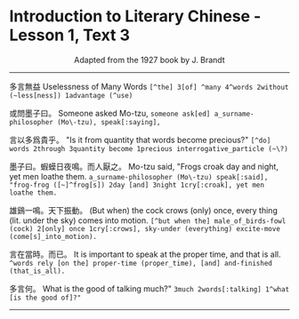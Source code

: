 # Introduction to Literary Chinese - Lesson 1, Text 3

<center>Adapted from the 1927 book by J. Brandt</center>

---

多言無益
Uselessness of Many Words
`[^the] 3[of] ^many 4^words 2without (~less[ness]) 1advantage (^use)`

或問墨子曰。
Someone asked Mo-tzu,
`someone ask[ed] a_surname-philosopher (Mo\-tzu), speak[:saying],`

言以多爲貴乎。
"Is it from quantity that words become precious?"
`[^do] words 2through 3quantity become 1precious interrogative_particle (~\?)`

墨子曰。蝦蟆日夜鳴。而人厭之。
Mo-tzu said, "Frogs croak day and night, yet men loathe them.
`a_surname-philosopher (Mo\-tzu) speak[:said], "frog-frog ([~]^frog[s]) 2day [and] 3night 1cry[:croak], yet men loathe them.`

雄鷄一鳴。天下振動。
(But when) the cock crows (only) once, every thing (lit. under the sky) comes into motion.
`[^but when the] male_of_birds-fowl (cock) 2[only] once 1cry[:crows], sky-under (everything) excite-move (come[s]_into_motion).`

言在當時。而已。
It is important to speak at the proper time, and that is all.
`^words rely [on the] proper-time (proper_time), [and] and-finished (that_is_all).`

多言何。
What is the good of talking much?"
`3much 2words[:talking] 1^what [is the good of]?"`

---
